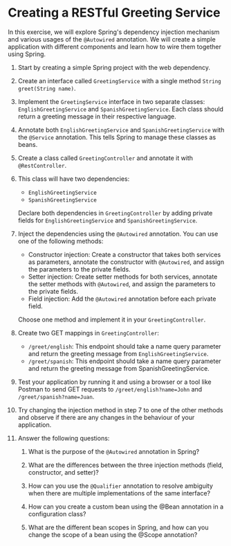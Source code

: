 # Creating a RESTful Greeting Service

In this exercise, we will explore Spring's dependency injection mechanism and various usages of the `@Autowired` annotation. We will create a simple application with different components and learn how to wire them together using Spring.

1. Start by creating a simple Spring project with the web dependency.

2. Create an interface called `GreetingService` with a single method `String greet(String name)`.

3. Implement the `GreetingService` interface in two separate classes: `EnglishGreetingService` and `SpanishGreetingService`. Each class should return a greeting message in their respective language.

4. Annotate both `EnglishGreetingService` and `SpanishGreetingService` with the `@Service` annotation. This tells Spring to manage these classes as beans.

5. Create a class called `GreetingController` and annotate it with `@RestController`.

6. This class will have two dependencies:

   - `EnglishGreetingService`
   - `SpanishGreetingService`

   Declare both dependencies in `GreetingController` by adding private
   fields for `EnglishGreetingService` and `SpanishGreetingService`.

7. Inject the dependencies using the `@Autowired` annotation. You can use one of the following methods:

   - Constructor injection: Create a constructor that takes both services as parameters, annotate the constructor with `@Autowired`, and assign the parameters to the private fields.
   - Setter injection: Create setter methods for both services, annotate the setter methods with `@Autowired`, and assign the parameters to the private fields.
   - Field injection: Add the `@Autowired` annotation before each private field.

   Choose one method and implement it in your `GreetingController`.

8. Create two GET mappings in `GreetingController`:

   - `/greet/english`: This endpoint should take a name query parameter and return the greeting message from `EnglishGreetingService`.
   - `/greet/spanish`: This endpoint should take a name query parameter and return the greeting message from SpanishGreetingService.

9. Test your application by running it and using a browser or a tool like Postman to send GET requests to `/greet/english?name=John` and `/greet/spanish?name=Juan`.

10. Try changing the injection method in step 7 to one of the other methods and observe if there are any changes in the behaviour of your application.

11. Answer the following questions:

      1. What is the purpose of the `@Autowired` annotation in Spring?

      2. What are the differences between the three injection methods (field, constructor, and setter)?

      3. How can you use the `@Qualifier` annotation to resolve ambiguity when there are multiple implementations of the same interface?

      4. How can you create a custom bean using the @Bean annotation in a configuration class?

      5. What are the different bean scopes in Spring, and how can you change the scope of a bean using the @Scope annotation?
